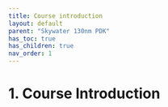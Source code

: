 ```yaml
---
title: Course introduction
layout: default
parent: "Skywater 130nm PDK"
has_toc: true
has_children: true
nav_order: 1
---
```


# 1. Course Introduction
